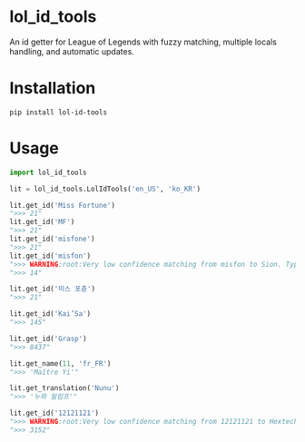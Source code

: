 # lol_id_tools
An id getter for League of Legends with fuzzy matching, multiple locals handling, and automatic updates.

# Installation

`pip install lol-id-tools`

# Usage
```python
import lol_id_tools

lit = lol_id_tools.LolIdTools('en_US', 'ko_KR')

lit.get_id('Miss Fortune')
">>> 21"
lit.get_id('MF')
">>> 21"
lit.get_id('misfone')
">>> 21"
lit.get_id('misfon')
">>> WARNING:root:Very low confidence matching from misfon to Sion. Type: champion, Locale: fr_FR"
">>> 14"

lit.get_id('미스 포츈')
">>> 21"

lit.get_id('Kai’Sa')
">>> 145"

lit.get_id('Grasp')
">>> 8437"

lit.get_name(11, 'fr_FR')
">>> 'Maître Yi'"

lit.get_translation('Nunu')
">>> '누와 윌럼프'"

lit.get_id('12121121')
">>> WARNING:root:Very low confidence matching from 12121121 to Hextech Protobelt-01. Type: item, Locale: en_US, Ratio 11"
">>> 3152"
```